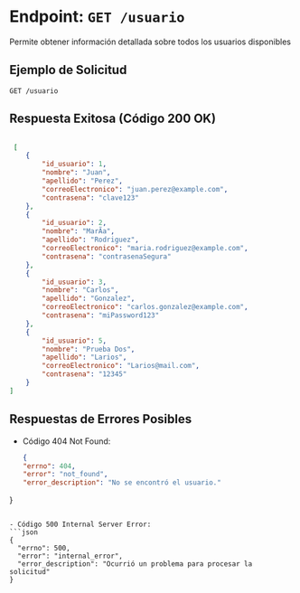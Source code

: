 # Endpoint: `GET /usuario`

Permite obtener información detallada sobre todos los usuarios disponibles


## Ejemplo de Solicitud
```http
GET /usuario
```

## Respuesta Exitosa (Código 200 OK)
```json

 [
    {
        "id_usuario": 1,
        "nombre": "Juan",
        "apellido": "Perez",
        "correoElectronico": "juan.perez@example.com",
        "contrasena": "clave123"
    },
    {
        "id_usuario": 2,
        "nombre": "MarÃ­a",
        "apellido": "Rodriguez",
        "correoElectronico": "maria.rodriguez@example.com",
        "contrasena": "contrasenaSegura"
    },
    {
        "id_usuario": 3,
        "nombre": "Carlos",
        "apellido": "Gonzalez",
        "correoElectronico": "carlos.gonzalez@example.com",
        "contrasena": "miPassword123"
    },
    {
        "id_usuario": 5,
        "nombre": "Prueba Dos",
        "apellido": "Larios",
        "correoElectronico": "Larios@mail.com",
        "contrasena": "12345"
    }
]
```

## Respuestas de Errores Posibles
- Código 404 Not Found:

  ```json
  {
  "errno": 404,
  "error": "not_found",
  "error_description": "No se encontró el usuario."
}

  ```

- Código 500 Internal Server Error:
  ```json
  {
    "errno": 500,
    "error": "internal_error",
    "error_description": "Ocurrió un problema para procesar la solicitud"
  }
  ``` 


